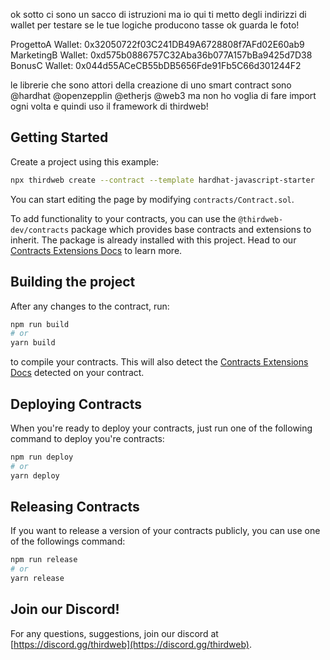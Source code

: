 
ok sotto ci sono un sacco di istruzioni ma io qui ti metto degli indirizzi di wallet per testare se le tue logiche producono tasse ok guarda le foto!

ProgettoA Wallet: 0x32050722f03C241DB49A6728808f7AFd02E60ab9
MarketingB Wallet: 0xd575b0886757C32Aba36b077A157bBa9425d7D38
BonusC Wallet: 0x044d55ACeCB55bDB5656Fde91Fb5C66d301244F2

le librerie che sono attori della creazione di uno smart contract sono @hardhat @openzepplin @etherjs @web3 ma non ho voglia di fare import ogni volta e quindi uso il framework di thirdweb! 

















## Getting Started

Create a project using this example:

```bash
npx thirdweb create --contract --template hardhat-javascript-starter
```

You can start editing the page by modifying `contracts/Contract.sol`.

To add functionality to your contracts, you can use the `@thirdweb-dev/contracts` package which provides base contracts and extensions to inherit. The package is already installed with this project. Head to our [Contracts Extensions Docs](https://portal.thirdweb.com/contractkit) to learn more.

## Building the project

After any changes to the contract, run:

```bash
npm run build
# or
yarn build
```

to compile your contracts. This will also detect the [Contracts Extensions Docs](https://portal.thirdweb.com/contractkit) detected on your contract.

## Deploying Contracts

When you're ready to deploy your contracts, just run one of the following command to deploy you're contracts:

```bash
npm run deploy
# or
yarn deploy
```

## Releasing Contracts

If you want to release a version of your contracts publicly, you can use one of the followings command:

```bash
npm run release
# or
yarn release
```

## Join our Discord!

For any questions, suggestions, join our discord at [https://discord.gg/thirdweb](https://discord.gg/thirdweb).
